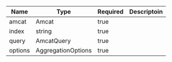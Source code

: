 Name | Type | Required | Descriptoin
--- | --- | --- | ---
amcat | Amcat | true | 
index | string | true | 
query | AmcatQuery | true | 
options | AggregationOptions | true | 
